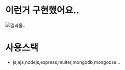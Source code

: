 # 이런거 구현했어요..

![결과물..](../web02/public/image/gif.gif)

# 사용스택

- js,ejs,nodejs,express,multer,mongodb,mongoose...
